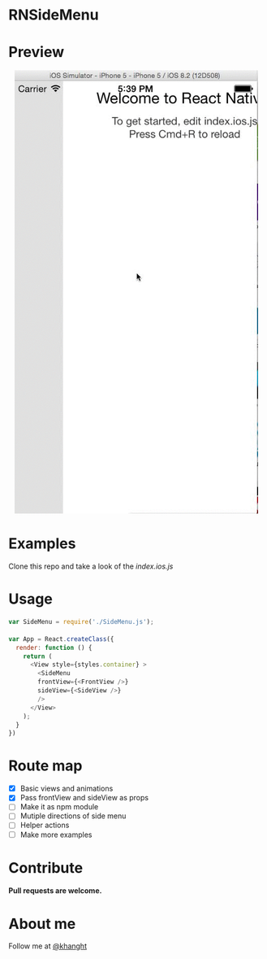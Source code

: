 # RNSideMenu

# Preview
<p align="center">
  <img src="demo.gif" /> 
</p>

# Examples

Clone this repo and take a look of the *index.ios.js*

# Usage

```javascript
var SideMenu = require('./SideMenu.js');

var App = React.createClass({
  render: function () {
    return (
      <View style={styles.container} >
        <SideMenu 
        frontView={<FrontView />}
        sideView={<SideView />}
        />
      </View>
    );
  }
})
```

# Route map
* [x] Basic views and animations
* [x] Pass frontView and sideView as props
* [ ] Make it as npm module
* [ ] Mutiple directions of side menu
* [ ] Helper actions 
* [ ] Make more examples

# Contribute
#### Pull requests are welcome. 

# About me
Follow me at [@khanght](https://twitter.com/khanght)
